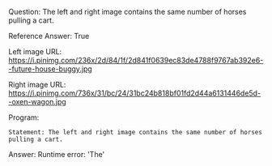 Question: The left and right image contains the same number of horses pulling a cart.

Reference Answer: True

Left image URL: https://i.pinimg.com/236x/2d/84/1f/2d841f0639ec83de4788f9767ab392e6--future-house-buggy.jpg

Right image URL: https://i.pinimg.com/736x/31/bc/24/31bc24b818bf01fd2d44a6131446de5d--oxen-wagon.jpg

Program:

```
Statement: The left and right image contains the same number of horses pulling a cart.
```
Answer: Runtime error: 'The'


